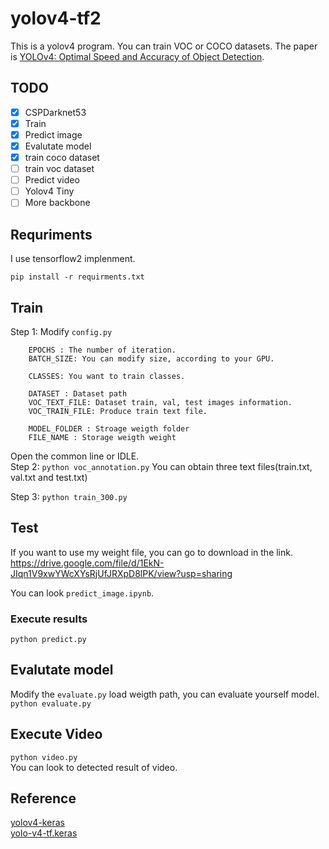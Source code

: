 # yolov4-tf2

This is a yolov4 program. You can train VOC or COCO datasets. The paper is [YOLOv4: Optimal Speed and Accuracy of Object Detection](https://arxiv.org/abs/2004.10934).  


## TODO
- [x] CSPDarknet53
- [x] Train
- [x] Predict image
- [x] Evalutate model
- [x] train coco dataset
- [ ] train voc dataset
- [ ] Predict video
- [ ] Yolov4 Tiny
- [ ] More backbone

## Requriments
I use tensorflow2 implenment.
```
pip install -r requirments.txt
```

## Train
Step 1: Modify `config.py`  
```
    EPOCHS : The number of iteration. 
    BATCH_SIZE: You can modify size, according to your GPU.

    CLASSES: You want to train classes.
    
    DATASET : Dataset path
    VOC_TEXT_FILE: Dataset train, val, test images information.
    VOC_TRAIN_FILE: Produce train text file.

    MODEL_FOLDER : Stroage weigth folder
    FILE_NAME : Storage weigth weight
```
Open the common line or IDLE.  
Step 2: `python voc_annotation.py`
You can obtain three text files(train.txt, val.txt and test.txt)  
  
Step 3: `python train_300.py`  

## Test

If you want to use my weight file, you can go to download in the link.  
https://drive.google.com/file/d/1EkN-JIqn1V9xwYWcXYsRjUfJRXpD8lPK/view?usp=sharing

You can look `predict_image.ipynb`.  

### Execute results
`python predict.py`

## Evalutate model
Modify the `evaluate.py` load weigth path, you can evaluate yourself model.   
`python evaluate.py` 

## Execute Video

`python video.py`  
You can look to detected result of video.

## Reference
[yolov4-keras](https://github.com/bubbliiiing/yolov4-keras)  
[yolo-v4-tf.keras](https://github.com/taipingeric/yolo-v4-tf.keras)  
